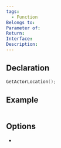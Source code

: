 ```yaml
---
tags:
  - Function
Belongs to: 
Parameter of: 
Return: 
Interface: 
Description:
---
```


## Declaration

```cpp
GetActorLocation();
```

## Example

```cpp
```

## Options
- 